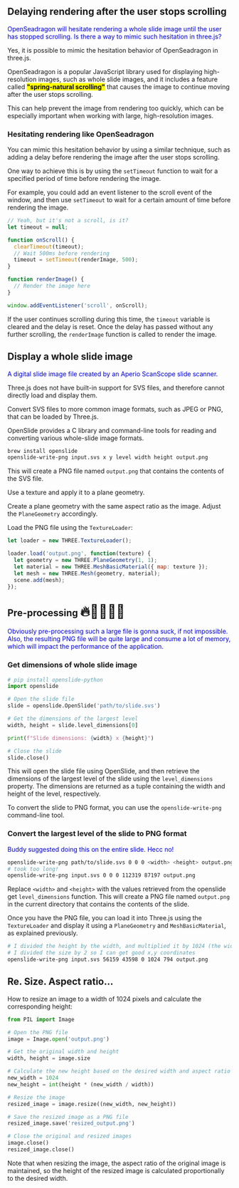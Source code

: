 ## Delaying rendering after the user stops scrolling

<span style="color:#0000dd;">OpenSeadragon will hesitate rendering a whole slide image until the user has stopped scrolling.  Is there a way to mimic such hesitation in three.js?</span>

Yes, it is possible to mimic the hesitation behavior of OpenSeadragon in three.js.

OpenSeadragon is a popular JavaScript library used for displaying high-resolution images, such as whole slide images, and it includes a feature called <mark>**"spring-natural scrolling"**</mark> that causes the image to continue moving after the user stops scrolling.

This can help prevent the image from rendering too quickly, which can be especially important when working with large, high-resolution images.

### Hesitating rendering like OpenSeadragon

You can mimic this hesitation behavior by using a similar technique, such as adding a delay before rendering the image after the user stops scrolling.

One way to achieve this is by using the `setTimeout` function to wait for a specified period of time before rendering the image. 

For example, you could add an event listener to the scroll event of the window, and then use `setTimeout` to wait for a certain amount of time before rendering the image.

```javascript
// Yeah, but it's not a scroll, is it?
let timeout = null;

function onScroll() {
  clearTimeout(timeout);
  // Wait 500ms before rendering
  timeout = setTimeout(renderImage, 500);
}

function renderImage() {
  // Render the image here
}

window.addEventListener('scroll', onScroll);
```

If the user continues scrolling during this time, the `timeout` variable is cleared and the delay is reset. Once the delay has passed without any further scrolling, the `renderImage` function is called to render the image.


## Display a whole slide image

<span style="color:#0000dd;">A digital slide image file created by an Aperio ScanScope slide scanner.</span>

Three.js does not have built-in support for SVS files, and therefore cannot directly load and display them.

Convert SVS files to more common image formats, such as JPEG or PNG, that can be loaded by Three.js.

OpenSlide provides a C library and command-line tools for reading and converting various whole-slide image formats.

```sh
brew install openslide
openslide-write-png input.svs x y level width height output.png
```

This will create a PNG file named `output.png` that contains the contents of the SVS file.

Use a texture and apply it to a plane geometry.

Create a plane geometry with the same aspect ratio as the image. Adjust the `PlaneGeometry` accordingly.

Load the PNG file using the `TextureLoader`:

```javascript
let loader = new THREE.TextureLoader();

loader.load('output.png', function(texture) {
  let geometry = new THREE.PlaneGeometry(1, 1);
  let material = new THREE.MeshBasicMaterial({ map: texture });
  let mesh = new THREE.Mesh(geometry, material);
  scene.add(mesh);
});
```

## Pre-processing <span style="font-size:30px;">🔥🧯🧑🏻‍🚒</span>

<span style="color:#0000dd;">Obviously pre-processing such a large file is gonna suck, if not impossible.  Also, the resulting PNG file will be quite large and consume a lot of memory, which will impact the performance of the application.
</span>

### Get dimensions of whole slide image

```python
# pip install openslide-python
import openslide

# Open the slide file
slide = openslide.OpenSlide('path/to/slide.svs')

# Get the dimensions of the largest level
width, height = slide.level_dimensions[0]

print(f"Slide dimensions: {width} x {height}")

# Close the slide
slide.close()
```

This will open the slide file using OpenSlide, and then retrieve the dimensions of the largest level of the slide using the `level_dimensions` property. The dimensions are returned as a tuple containing the width and height of the level, respectively.

To convert the slide to PNG format, you can use the `openslide-write-png` command-line tool.

### Convert the largest level of the slide to PNG format

<span style="color:#0000dd;">Buddy suggested doing this on the entire slide.  Hecc no!</span>

```sh
openslide-write-png path/to/slide.svs 0 0 0 <width> <height> output.png
# took too long!
openslide-write-png input.svs 0 0 0 112319 87197 output.png
```

Replace `<width>` and `<height>` with the values retrieved from the openslide get `level_dimensions` function. This will create a PNG file named `output.png` in the current directory that contains the contents of the slide.

Once you have the PNG file, you can load it into Three.js using the `TextureLoader` and display it using a `PlaneGeometry` and `MeshBasicMaterial`, as explained previously.

```sh
# I divided the height by the width, and multiplied it by 1024 (the width that I wanted) to get the height
# I divided the size by 2 so I can get good x,y coordinates
openslide-write-png input.svs 56159 43598 0 1024 794 output.png
```

## Re. Size. Aspect ratio...

How to resize an image to a width of 1024 pixels and calculate the corresponding height:

```python
from PIL import Image

# Open the PNG file
image = Image.open('output.png')

# Get the original width and height
width, height = image.size

# Calculate the new height based on the desired width and aspect ratio
new_width = 1024
new_height = int(height * (new_width / width))

# Resize the image
resized_image = image.resize((new_width, new_height))

# Save the resized image as a PNG file
resized_image.save('resized_output.png')

# Close the original and resized images
image.close()
resized_image.close()
```


Note that when resizing the image, the aspect ratio of the original image is maintained, so the height of the resized image is calculated proportionally to the desired width.

<br>

